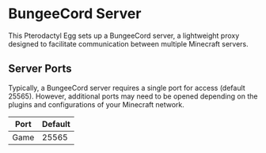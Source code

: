 # BungeeCord Server

This Pterodactyl Egg sets up a BungeeCord server, a lightweight proxy designed to facilitate communication between multiple Minecraft servers.

## Server Ports
Typically, a BungeeCord server requires a single port for access (default 25565). However, additional ports may need to be opened depending on the plugins and configurations of your Minecraft network.

| Port  | Default |
|-------|---------|
| Game  | 25565   |